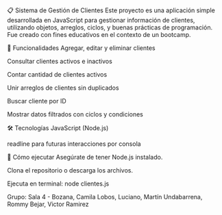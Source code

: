📋 Sistema de Gestión de Clientes
Este proyecto es una aplicación simple desarrollada en JavaScript para gestionar información de clientes, utilizando objetos, arreglos, ciclos, y buenas prácticas de programación. Fue creado con fines educativos en el contexto de un bootcamp.

🚀 Funcionalidades
Agregar, editar y eliminar clientes

Consultar clientes activos e inactivos

Contar cantidad de clientes activos

Unir arreglos de clientes sin duplicados

Buscar cliente por ID

Mostrar datos filtrados con ciclos y condiciones

🛠️ Tecnologías
JavaScript (Node.js)

readline para futuras interacciones por consola 

📌 Cómo ejecutar
Asegúrate de tener Node.js instalado.

Clona el repositorio o descarga los archivos.

Ejecuta en terminal:  node clientes.js

Grupo: Sala 4 - Bozana, Camila Lobos, Luciano, Martín Undabarrena, Rommy Bejar, Victor Ramirez  
